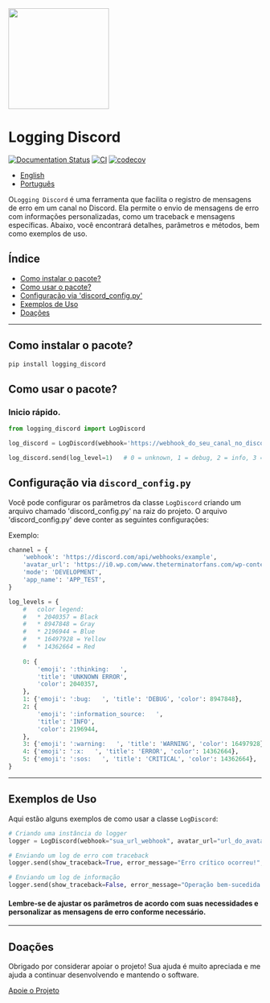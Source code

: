 <img src="https://logging-discord.readthedocs.io/en/latest/img/logo.png" width="200">

# Logging Discord
[![Documentation Status](https://readthedocs.org/projects/logging-discord/badge/?version=latest)](https://logging-discord.readthedocs.io/en/latest/?badge=latest)
[![CI](https://github.com/brunobrown/logging-discord/actions/workflows/pipeline.yml/badge.svg)](https://github.com/brunobrown/logging-discord/actions/workflows/pipeline.yml)
[![codecov](https://codecov.io/gh/brunobrown/logging-discord/graph/badge.svg?token=XTB97RAJA6)](https://codecov.io/gh/brunobrown/logging-discord)

- [English](README.md)
- [Português](README-pt.md)

O`Logging Discord` é uma ferramenta que facilita o registro de mensagens de erro em um canal no Discord. Ela permite o envio de mensagens de erro com informações personalizadas, como um traceback e mensagens específicas. Abaixo, você encontrará detalhes, parâmetros e métodos, bem como exemplos de uso.

## Índice

- [Como instalar o pacote?](#como-instalar-o-pacote)
- [Como usar o pacote?](#como-usar-o-pacote)
- [Configuração via 'discord_config.py'](#configuração-via-discord_configpy)
- [Exemplos de Uso](#exemplos-de-uso)
- [Doações](#doações)

---

## Como instalar o pacote?

```bash
pip install logging_discord
```

## Como usar o pacote?
### Inicio rápido.

```python
from logging_discord import LogDiscord

log_discord = LogDiscord(webhook='https://webhook_do_seu_canal_no_discord')

log_discord.send(log_level=1)   # 0 = unknown, 1 = debug, 2 = info, 3 = warning, 4 = error, 5 = critical
```

## Configuração via `discord_config.py`

Você pode configurar os parâmetros da classe `LogDiscord` criando um arquivo
chamado 'discord_config.py' na raiz do projeto. O arquivo 'discord_config.py'
deve conter as seguintes configurações:

Exemplo:

```python
channel = {
    'webhook': 'https://discord.com/api/webhooks/example',
    'avatar_url': 'https://i0.wp.com/www.theterminatorfans.com/wp-content/uploads/2012/09/the-terminator3.jpg?resize=900%2C450&ssl=1',
    'mode': 'DEVELOPMENT',
    'app_name': 'APP_TEST',
}

log_levels = {
    #   color legend:
    #   * 2040357 = Black
    #   * 8947848 = Gray
    #   * 2196944 = Blue
    #   * 16497928 = Yellow
    #   * 14362664 = Red
    
    0: {
        'emoji': ':thinking:   ',
        'title': 'UNKNOWN ERROR',
        'color': 2040357,
    },
    1: {'emoji': ':bug:   ', 'title': 'DEBUG', 'color': 8947848},
    2: {
        'emoji': ':information_source:   ',
        'title': 'INFO',
        'color': 2196944,
    },
    3: {'emoji': ':warning:   ', 'title': 'WARNING', 'color': 16497928},
    4: {'emoji': ':x:   ', 'title': 'ERROR', 'color': 14362664},
    5: {'emoji': ':sos:   ', 'title': 'CRITICAL', 'color': 14362664},
}
```

---

## Exemplos de Uso

Aqui estão alguns exemplos de como usar a classe `LogDiscord`:

```python
# Criando uma instância do logger
logger = LogDiscord(webhook="sua_url_webhook", avatar_url="url_do_avatar", mode="DEVELOPMENT", app_name="MeuApp")

# Enviando um log de erro com traceback
logger.send(show_traceback=True, error_message="Erro crítico ocorreu!", log_level=5)

# Enviando um log de informação
logger.send(show_traceback=False, error_message="Operação bem-sucedida.", log_level=2)
```

#### Lembre-se de ajustar os parâmetros de acordo com suas necessidades e personalizar as mensagens de erro conforme necessário.

---

## Doações

Obrigado por considerar apoiar o projeto! Sua ajuda é muito apreciada e me ajuda a continuar desenvolvendo e mantendo o software.

[Apoie o Projeto](https://logging-discord.readthedocs.io/en/latest/#support-the-project)